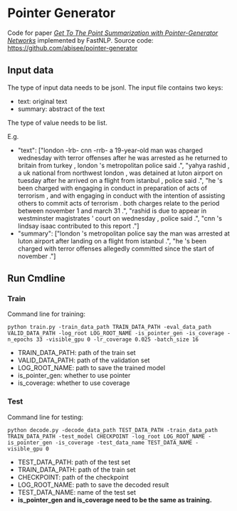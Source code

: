 # Pointer Generator

Code for paper *[Get To The Point Summarization with Pointer-Generator Networks](https://arxiv.org/abs/1704.04368)* implemented by FastNLP.
Source code: https://github.com/abisee/pointer-generator



## Input data
The type of input data needs to be jsonl. The input file contains two keys:

- text:  original text
- summary:  abstract of the text

The type of value needs to be list.

E.g.

- "text": ["london -lrb- cnn -rrb- a 19-year-old man was charged wednesday with terror offenses after he was arrested as he returned to britain from turkey , london 's metropolitan police said .", "yahya rashid , a uk national from northwest london , was detained at luton airport on tuesday after he arrived on a flight from istanbul , police said .", "he 's been charged with engaging in conduct in preparation of acts of terrorism , and with engaging in conduct with the intention of assisting others to commit acts of terrorism . both charges relate to the period between november 1 and march 31 .", "rashid is due to appear in westminster magistrates ' court on wednesday , police said .", "cnn 's lindsay isaac contributed to this report ."]
- "summary": ["london 's metropolitan police say the man was arrested at luton airport after landing on a flight from istanbul .", "he 's been charged with terror offenses allegedly committed since the start of november ."]



## Run Cmdline

### Train
Command line for training:
```shell
python train.py -train_data_path TRAIN_DATA_PATH -eval_data_path VALID_DATA_PATH -log_root LOG_ROOT_NAME -is_pointer_gen -is_coverage -n_epochs 33 -visible_gpu 0 -lr_coverage 0.025 -batch_size 16
```
- TRAIN_DATA_PATH: path of the train set
- VALID_DATA_PATH: path of the validation set
- LOG_ROOT_NAME: path to save the trained model
- is_pointer_gen: whether to use pointer
- is_coverage: whether to use coverage



### Test

Command line for testing:

```shell
python decode.py -decode_data_path TEST_DATA_PATH -train_data_path TRAIN_DATA_PATH -test_model CHECKPOINT -log_root LOG_ROOT_NAME -is_pointer_gen -is_coverage -test_data_name TEST_DATA_NAME -visible_gpu 0
```
- TEST_DATA_PATH: path of the test set
- TRAIN_DATA_PATH: path of the train set
- CHECKPOINT: path of the checkpoint
- LOG_ROOT_NAME: path to save the decoded result
- TEST_DATA_NAME: name of the test set
- **is_pointer_gen and is_coverage need to be the same as training.**

